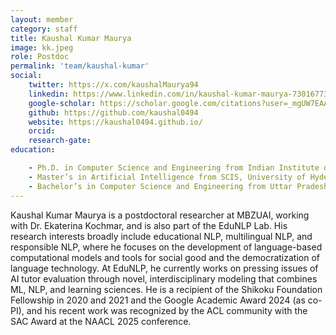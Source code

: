 ```yaml
---
layout: member
category: staff
title: Kaushal Kumar Maurya
image: kk.jpeg
role: Postdoc
permalink: 'team/kaushal-kumar'
social:
    twitter: https://x.com/kaushalMaurya94
    linkedin: https://www.linkedin.com/in/kaushal-kumar-maurya-73016773/
    google-scholar: https://scholar.google.com/citations?user=_mgUW7EAAAAJ&hl=en
    github: https://github.com/kaushal0494 
    website: https://kaushal0494.github.io/ 
    orcid: 
    research-gate: 
education:

    - Ph.D. in Computer Science and Engineering from Indian Institute of Technology Hyderabad, India
    - Master’s in Artificial Intelligence from SCIS, University of Hyderabad, India
    - Bachelor’s in Computer Science and Engineering from Uttar Pradesh Technical University, India
---
```


Kaushal Kumar Maurya is a postdoctoral researcher at MBZUAI, working with Dr. Ekaterina Kochmar, and is also part of the EduNLP Lab. His research interests broadly include educational NLP, multilingual NLP, and responsible NLP, where he focuses on the development of language-based computational models and tools for social good and the democratization of language technology. At EduNLP, he currently works on pressing issues of AI tutor evaluation through novel, interdisciplinary modeling that combines ML, NLP, and learning sciences. He is a recipient of the Shikoku Foundation Fellowship in 2020 and 2021 and the Google Academic Award 2024 (as co-PI), and his recent work was recognized by the ACL community with the SAC Award at the NAACL 2025 conference.
